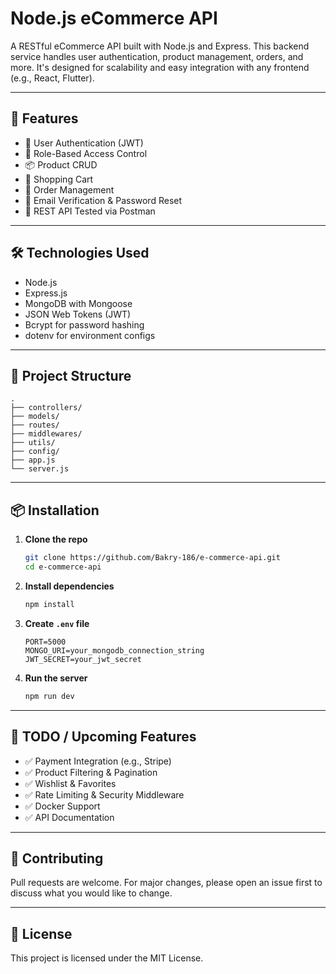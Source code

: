 # Node.js eCommerce API

A RESTful eCommerce API built with Node.js and Express. This backend service handles user authentication, product management, orders, and more. It's designed for scalability and easy integration with any frontend (e.g., React, Flutter).

---

## 🚀 Features

- 🔐 User Authentication (JWT)
- 👤 Role-Based Access Control
- 📦 Product CRUD
- 🛒 Shopping Cart
- 📃 Order Management
- 📧 Email Verification & Password Reset
- 🧪 REST API Tested via Postman

---

## 🛠️ Technologies Used

- Node.js
- Express.js
- MongoDB with Mongoose
- JSON Web Tokens (JWT)
- Bcrypt for password hashing
- dotenv for environment configs

---

## 📁 Project Structure

```
.
├── controllers/
├── models/
├── routes/
├── middlewares/
├── utils/
├── config/
├── app.js
└── server.js
```

---

## 📦 Installation

1. **Clone the repo**

   ```bash
   git clone https://github.com/Bakry-186/e-commerce-api.git
   cd e-commerce-api
   ```

2. **Install dependencies**

   ```bash
   npm install
   ```

3. **Create `.env` file**

   ```env
   PORT=5000
   MONGO_URI=your_mongodb_connection_string
   JWT_SECRET=your_jwt_secret
   ```

4. **Run the server**
   ```bash
   npm run dev
   ```

---

## 📌 TODO / Upcoming Features

- ✅ Payment Integration (e.g., Stripe)
- ✅ Product Filtering & Pagination
- ✅ Wishlist & Favorites
- ✅ Rate Limiting & Security Middleware
- ✅ Docker Support
- ✅ API Documentation

---

## 🤝 Contributing

Pull requests are welcome. For major changes, please open an issue first to discuss what you would like to change.

---

## 📝 License

This project is licensed under the MIT License.
